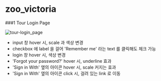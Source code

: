 # zoo_victoria




###1 Tour Login Page

![tour-login_page](https://user-images.githubusercontent.com/65063305/167747046-f34082a0-8233-4b1c-b3eb-7598dd6ec9ff.jpg)

- input 창 hover 시, scale 과 색상 변경
- checkbox 에 label 을 걸어 'Remember me' 라는 text 를 클릭해도 체크 가능
- login 창 hover 시, 색상 변경
- 'Forgot your password?' hover 시, underline 효과
- 'Sign in With' 옆의 아이콘 hover 시, scale 커지는 효과
- 'Sign in With' 옆의 아이콘 click 시, 걸려 있는 link 로 이동
